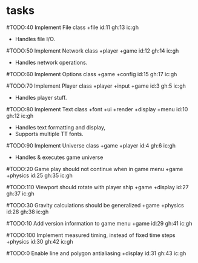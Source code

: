 # tasks

#TODO:40 Implement File class +file id:11 gh:13 ic:gh
- Handles file I/O.

#TODO:50 Implement Network class +player +game id:12 gh:14 ic:gh
- Handles network operations.

#TODO:60 Implement Options class +game +config id:15 gh:17 ic:gh

#TODO:70 Implement Player class +player +input +game id:3 gh:5 ic:gh
- Handles player stuff.

#TODO:80 Implement Text class +font +ui +render +display +menu id:10 gh:12 ic:gh
- Handles text formatting and display,
- Supports multiple TT fonts.

#TODO:90 Implement Universe class +game +player id:4 gh:6 ic:gh
- Handles & executes game universe

#TODO:20 Game play should not continue when in game menu +game +physics id:25 gh:35 ic:gh

#TODO:110 Viewport should rotate with player ship +game +display id:27 gh:37 ic:gh

#TODO:30 Gravity calculations should be generalized +game +physics id:28 gh:38 ic:gh

#TODO:10 Add version information to game menu +game id:29 gh:41 ic:gh

#TODO:100 Implement measured timing, instead of fixed time steps +physics id:30 gh:42 ic:gh

#TODO:0 Enable line and polygon antialiasing +display id:31 gh:43 ic:gh

